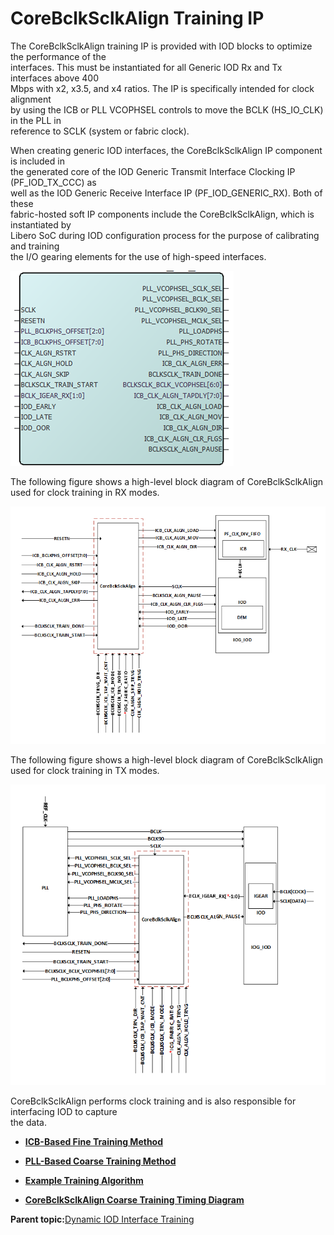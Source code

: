 # CoreBclkSclkAlign Training IP

The CoreBclkSclkAlign training IP is provided with IOD blocks to optimize the performance of the<br /> interfaces. This must be instantiated for all Generic IOD Rx and Tx interfaces above 400<br /> Mbps with x2, x3.5, and x4 ratios. The IP is specifically intended for clock alignment<br /> by using the ICB or PLL VCOPHSEL controls to move the BCLK \(HS\_IO\_CLK\) in the PLL in<br /> reference to SCLK \(system or fabric clock\).

When creating generic IOD interfaces, the CoreBclkSclkAlign IP component is included in<br /> the generated core of the IOD Generic Transmit Interface Clocking IP \(PF\_IOD\_TX\_CCC\) as<br /> well as the IOD Generic Receive Interface IP \(PF\_IOD\_GENERIC\_RX\). Both of these<br /> fabric-hosted soft IP components include the CoreBclkSclkAlign, which is instantiated by<br /> Libero SoC during IOD configuration process for the purpose of calibrating and training<br /> the I/O gearing elements for the use of high-speed interfaces.

![](GUID-AC28B7BB-23D7-420E-A33E-98B2EBF6B9BA-low.png "CoreBclkSclkAlign Component")

The following figure shows a high-level block diagram of CoreBclkSclkAlign used for clock training in RX modes.

![](GUID-8C34AA28-2313-4B16-B554-C3F78CB4BF20-low.png "RX Mode Clock Training Block Diagram")

The following figure shows a high-level block diagram of CoreBclkSclkAlign used for clock training in TX modes.

![](GUID-35D65609-A983-4A9A-86BF-08C38FC6B93D-low.png "TX Mode Clock Training Block Diagram")

CoreBclkSclkAlign performs clock training and is also responsible for interfacing IOD to capture<br /> the data.

-   **[ICB-Based Fine Training Method](GUID-A1FBDF41-ABD5-4F24-BCDF-C13F53B9C684.md)**  

-   **[PLL-Based Coarse Training Method](GUID-8DFB079A-3371-469C-9AEC-4650A25CEF01.md)**  

-   **[Example Training Algorithm](GUID-7B16E50B-ECD4-47DC-979B-313EFB5C9657.md)**  

-   **[CoreBclkSclkAlign Coarse Training Timing Diagram](GUID-BC95EECA-1201-4BA4-B277-85B6B1E160D3.md)**  


**Parent topic:**[Dynamic IOD Interface Training](GUID-78782CBA-B102-43F0-809A-790406FCEFC8.md)

